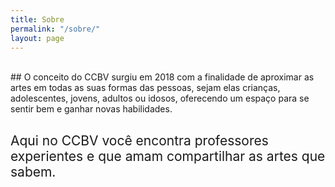 ```yaml
---
title: Sobre
permalink: "/sobre/"
layout: page
---
```


<style>h2{font-weight:normal;}</style>
<br/>
## O conceito do CCBV surgiu em 2018 com a finalidade de aproximar as artes em todas as suas formas das pessoas, sejam elas crianças, adolescentes, jovens, adultos ou idosos, oferecendo um espaço para se sentir bem e ganhar novas habilidades.

<br/>

## Aqui no CCBV você encontra professores experientes e que amam compartilhar as artes que sabem.